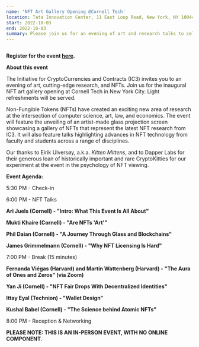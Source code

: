 ```yaml
---
name: 'NFT Art Gallery Opening @Cornell Tech'
location: Tata Innovation Center, 11 East Loop Road, New York, NY 10044
start: 2022-10-03
end: 2022-10-03
summary: Please join us for an evening of art and research talks to celebrate the opening of the NFT art gallery at Cornell Tech in New York City.
---
```


<div class="ui piled segment">
  <img class="ui centered image" src="../images/events/NFTartgalleryopening2022/ic3 logo new.png" alt="" />
</div>
   
                                                                                                    
**Register for the event <a href="https://www.eventbrite.com/e/nft-art-gallery-opening-at-cornell-tech-presented-by-ic3-tickets-403154515007">here</a>.**
         
     
**About this event**
                                                                                                                                                    
The Initiative for CryptoCurrencies and Contracts (IC3) invites you to an evening of art, cutting-edge research, and NFTs. Join us for the inaugural NFT art gallery opening at Cornell Tech in New York City. Light refreshments will be served.
                                                                                                                                                    
Non-Fungible Tokens (NFTs) have created an exciting new area of research at the intersection of computer science, art, law, and economics. The event will feature the unveiling of an artist-made glass projection screen showcasing a gallery of NFTs that represent the latest NFT research from IC3. It will also feature talks highlighting advances in NFT technology from faculty and students across a range of disciplines. 
                                                                                                                                                    
Our thanks to Eirik Ulversøy, a.k.a. *Kitten Mittens*, and to Dapper Labs for their generous loan of historically important and rare CryptoKitties for our experiment at the event in the psychology of NFT viewing.  
                                                                                                                                                    
**Event Agenda:**

5:30 PM - Check-in

6:00 PM - NFT Talks
                                                                                                                                                    
   **Ari Juels (Cornell) - "Intro: What This Event Is All About"**

   **Mukti Khaire (Cornell) - "Are NFTs 'Art'"**

   **Phil Daian (Cornell) - "A Journey Through Glass and Blockchains"**

   **James Grimmelmann (Cornell) - "Why NFT Licensing Is Hard"**

7:00 PM - Break (15 minutes)

   **Fernanda Viégas (Harvard) and Martin Wattenberg (Harvard) - "The Aura of Ones and Zeros" (via Zoom)**

   **Yan Ji (Cornell) - "NFT Fair Drops With Decentralized Identities"**

   **Ittay Eyal (Technion) - "Wallet Design"**

   **Kushal Babel (Cornell) - "The Science behind Atomic NFTs"**

8:00 PM - Reception & Networking

                                                                                                                                                             
**PLEASE NOTE: THIS IS AN IN-PERSON EVENT, WITH NO ONLINE COMPONENT.**
